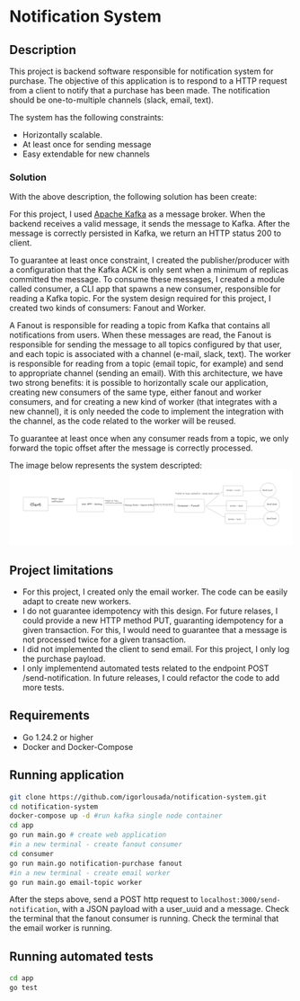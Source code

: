 # Notification System
## Description

This project is backend software responsible for notification system for purchase. The objective of this application
is to respond to a HTTP request from a client to notify that a purchase has been made. The notification should be one-to-multiple
channels (slack, email, text).

The system has the following constraints:
 - Horizontally scalable.
 - At least once for sending message
 - Easy extendable for new channels

### Solution
With the above description, the following solution has been create:

For this project, I used [Apache Kafka](https://kafka.apache.org/) as a message broker. When the backend receives a valid message,
it sends the message to Kafka. After the message is correctly persisted in Kafka, we return 
an HTTP status 200 to client.

To guarantee at least once constraint, I created the publisher/producer with a configuration that the Kafka ACK is only sent when a 
minimum of replicas committed the message. To consume these messages, I created a module called consumer, a CLI app that spawns a 
new consumer, responsible for reading a Kafka topic. For the system design required for this project, I created two kinds of consumers:
Fanout and Worker. 

A Fanout is responsible for reading a topic from Kafka that contains all notifications from users. When these messages are read, the Fanout 
is responsible for sending the message to all topics configured by that user, and each topic is associated with a channel (e-mail, slack, text). The worker is responsible for reading from a topic (email topic, for example) and send to appropriate channel (sending an email). With this architecture, we have two strong benefits: it is possible to horizontally scale our application, creating new consumers of the same type, either fanout and worker consumers, and for creating a new kind of worker (that integrates with a new channel), it is only needed the code to implement the integration with the channel, as the code related to the worker will be reused. 

To guarantee at least once when any consumer reads from a topic, we only forward the topic offset after the message is correctly processed.

 The image below represents the system descripted:
![alt text](system-design.png)

## Project limitations
- For this project, I created only the email worker. The code can be easily adapt to create new workers. 
- I do not guarantee idempotency with this design. For future relases, I could provide a new HTTP method PUT, guaranting idempotency for a given transaction. For this, I would need to guarantee that a message is not processed twice for a given transaction.
- I did not implemented the client to send email. For this project, I only log the purchase payload.
- I only implementend automated tests related to the endpoint POST /send-notification. In future releases, I could
refactor the code to add more tests.


## Requirements

- Go 1.24.2 or higher
- Docker and Docker-Compose

## Running application

```bash
git clone https://github.com/igorlousada/notification-system.git
cd notification-system
docker-compose up -d #run kafka single node container
cd app
go run main.go # create web application
#in a new terminal - create fanout consumer
cd consumer
go run main.go notification-purchase fanout
#in a new terminal - create email worker
go run main.go email-topic worker
```

After the steps above, send a POST http request to ``localhost:3000/send-notification``, with
a JSON payload with a user_uuid and a message.
Check the terminal that the fanout consumer is running.
Check the terminal that the email worker is running.

## Running automated tests

```bash
cd app
go test
```
